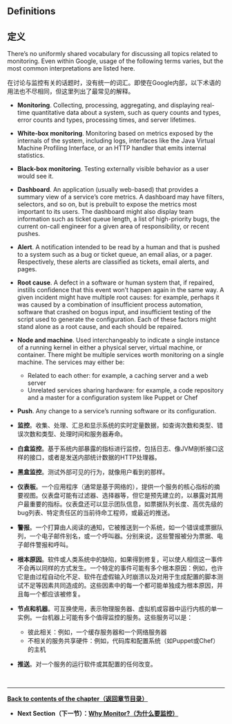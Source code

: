 ## **Definitions**

## **定义**

There’s no uniformly shared vocabulary for discussing all topics related to monitoring. Even within Google, usage of the following terms varies, but the most common interpretations are listed here.

在讨论与监控有关的话题时，没有统一的词汇。即使在Google内部，以下术语的用法也不尽相同，但这里列出了最常见的解释。

* **Monitoring**. Collecting, processing, aggregating, and displaying real-time quantitative data about a system, such as query counts and types, error counts and types, processing times, and server lifetimes.
* **White-box monitoring**. Monitoring based on metrics exposed by the internals of the system, including logs, interfaces like the Java Virtual Machine Profiling Interface, or an HTTP handler that emits internal statistics.
* **Black-box monitoring**. Testing externally visible behavior as a user would see it.
* **Dashboard**. An application (usually web-based) that provides a summary view of a service’s core metrics. A dashboard may have filters, selectors, and so on, but is prebuilt to expose the metrics most important to its users. The dashboard might also display team information such as ticket queue length, a list of high-priority bugs, the current on-call engineer for a given area of responsibility, or recent pushes.
* **Alert**. A notification intended to be read by a human and that is pushed to a system such as a bug or ticket queue, an email alias, or a pager. Respectively, these alerts are classified as tickets, email alerts, and pages.
* **Root cause**. A defect in a software or human system that, if repaired, instills confidence that this event won’t happen again in the same way. A given incident might have multiple root causes: for example, perhaps it was caused by a combination of insufficient process automation, software that crashed on bogus input, and insufficient testing of the script used to generate the configuration. Each of these factors might stand alone as a root cause, and each should be repaired.
* **Node and machine**. Used interchangeably to indicate a single instance of a running kernel in either a physical server, virtual machine, or container. There might be multiple services worth monitoring on a single machine. The services may either be:
  * Related to each other: for example, a caching server and a web server
  * Unrelated services sharing hardware: for example, a code repository and a master for a configuration system like Puppet or Chef
* **Push**. Any change to a service’s running software or its configuration.

* **监控**。收集、处理、汇总和显示系统的实时定量数据，如查询次数和类型、错误次数和类型、处理时间和服务器寿命。
* **白盒监控**。基于系统内部暴露的指标进行监控，包括日志、像JVM剖析接口这样的接口，或者是发送内部统计数据的HTTP处理器。
* **黑盒监控**。测试外部可见的行为，就像用户看到的那样。
* **仪表板**。一个应用程序（通常是基于网络的），提供一个服务的核心指标的摘要视图。仪表盘可能有过滤器、选择器等，但它是预先建立的，以暴露对其用户最重要的指标。仪表盘还可以显示团队信息，如票据队列长度、高优先级的bug列表、特定责任区的当前待命工程师，或最近的推送。
* **警报**。一个打算由人阅读的通知，它被推送到一个系统，如一个错误或票据队列，一个电子邮件别名，或一个呼叫器。分别来说，这些警报被分为票据、电子邮件警报和呼叫。
* **根本原因**。软件或人类系统中的缺陷，如果得到修复，可以使人相信这一事件不会再以同样的方式发生。一个特定的事件可能有多个根本原因：例如，也许它是由过程自动化不足、软件在虚假输入时崩溃以及对用于生成配置的脚本测试不足等因素共同造成的。这些因素中的每一个都可能单独成为根本原因，并且每一个都应该被修复。
* **节点和机器**。可互换使用，表示物理服务器、虚拟机或容器中运行内核的单一实例。一台机器上可能有多个值得监控的服务。这些服务可以是：
  * 彼此相关：例如，一个缓存服务器和一个网络服务器
  * 不相关的服务共享硬件：例如，代码库和配置系统（如Puppet或Chef）的主机
* **推送**。对一个服务的运行软件或其配置的任何改变。

<br>

---

**[Back to contents of the chapter（返回章节目录）](monitoring_distributed_systems.md)**

* **Next Section（下一节）：[Why Monitor?（为什么要监控）](why_monitor.md)**
